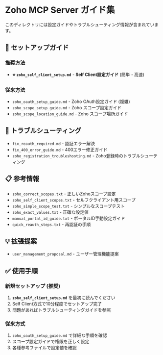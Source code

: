 # Zoho MCP Server ガイド集

このディレクトリには設定ガイドやトラブルシューティング情報が含まれています。

## 🚀 セットアップガイド

### 推奨方法
- **⭐ `zoho_self_client_setup.md`** - **Self Client設定ガイド** (簡単・高速)

### 従来方法
- `zoho_oauth_setup_guide.md` - Zoho OAuth設定ガイド (複雑)
- `zoho_scope_setup_guide.md` - Zoho スコープ設定ガイド
- `zoho_scope_location_guide.md` - Zoho スコープ場所ガイド

## 🔧 トラブルシューティング
- `fix_reauth_required.md` - 認証エラー解決
- `fix_400_error_guide.md` - 400エラー修正ガイド
- `zoho_registration_troubleshooting.md` - Zoho登録時のトラブルシューティング

## 📋 参考情報
- `zoho_correct_scopes.txt` - 正しいZohoスコープ設定
- `zoho_self_client_scopes.txt` - セルフクライアント用スコープ
- `zoho_simple_scope_test.txt` - シンプルなスコープテスト
- `zoho_exact_values.txt` - 正確な設定値
- `manual_portal_id_guide.txt` - ポータルID手動設定ガイド
- `quick_reauth_steps.txt` - 再認証の手順

## 💡 拡張提案
- `user_management_proposal.md` - ユーザー管理機能提案

## ✅ 使用手順

### 新規セットアップ (推奨)
1. **`zoho_self_client_setup.md`** を最初に読んでください
2. Self Client方式で10分程度でセットアップ完了
3. 問題があればトラブルシューティングガイドを参照

### 従来方式
1. `zoho_oauth_setup_guide.md` で詳細な手順を確認
2. スコープ設定ガイドで権限を正しく設定
3. 各種参考ファイルで設定値を確認 